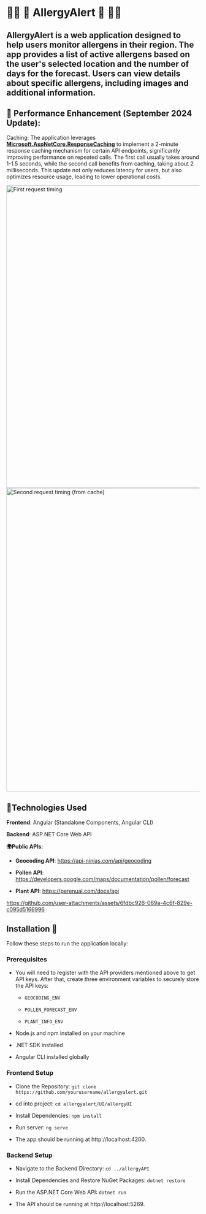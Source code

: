 # :face_with_spiral_eyes: :sneezing_face: AllergyAlert :smiling_face_with_tear: :face_exhaling: 

## AllergyAlert is a web application designed to help users monitor allergens in their region. The app provides a list of active allergens based on the user's selected location and the number of days for the forecast. Users can view details about specific allergens, including images and additional information.

## 🚀 Performance Enhancement (September 2024 Update):
Caching: The application leverages <ins>**Microsoft.AspNetCore.ResponseCaching**</ins> to implement a 2-minute response caching mechanism for certain API endpoints, significantly improving performance on repeated calls. The first call usually takes around 1-1.5 seconds, while the second call benefits from caching, taking about 2 milliseconds. This update not only reduces latency for users, but also optimizes resource usage, leading to lower operational costs.

<img width="790" alt="First request timing" src="https://github.com/user-attachments/assets/467dc25e-126f-4729-a09e-964edf5bdd5f">
<img width="792" alt="Second request timing (from cache)" src="https://github.com/user-attachments/assets/deb0ff58-0535-4aa6-856f-6fe46934641c">


## 🔌Technologies Used
**Frontend**: Angular (Standalone Components, Angular CLI)

**Backend**: ASP.NET Core Web API

**🌍Public APIs**:

- **Geocoding API**: 
  https://api-ninjas.com/api/geocoding

- **Pollen API**: 
  https://developers.google.com/maps/documentation/pollen/forecast
  
- **Plant API**: 
  https://perenual.com/docs/api 

https://github.com/user-attachments/assets/6fdbc926-069a-4c6f-829e-c095d5166996


## Installation :floppy_disk:
Follow these steps to run the application locally:

### Prerequisites
* You will need to register with the API providers mentioned above to get API keys. After that, create three environment variables to securely store the API keys:

  * ```GEOCODING_ENV```
  
  * ```POLLEN_FORECAST_ENV``` 
  
  * ```PLANT_INFO_ENV```
  

* Node.js and npm installed on your machine

* .NET SDK installed

* Angular CLI installed globally 

### Frontend Setup

* Clone the Repository:
```git clone https://github.com/yourusername/allergyalert.git```

* cd into project:
```cd allergyalert/UI/allergyUI```

* Install Dependencies:
```npm install``` 

* Run server:
```ng serve```

* The app should be running at http://localhost:4200.

### Backend Setup
* Navigate to the Backend Directory:
```cd ../allergyAPI```

* Install Dependencies and Restore NuGet Packages:
```dotnet restore```

* Run the ASP.NET Core Web API:
```dotnet run```

* The API should be running at http://localhost:5269.

